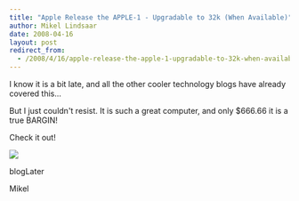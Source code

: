 ```yaml
---
title: "Apple Release the APPLE-1 - Upgradable to 32k (When Available)"
author: Mikel Lindsaar
date: 2008-04-16
layout: post
redirect_from:
  - /2008/4/16/apple-release-the-apple-1-upgradable-to-32k-when-available
---
```

I know it is a bit late, and all the other cooler technology blogs have
already covered this...

But I just couldn't resist. It is such a great computer, and only
\$666.66 it is a true BARGIN!

Check it out!

![](https://lindsaar.net/assets/2008/4/17/apple_i.png)

blogLater

Mikel

